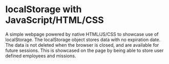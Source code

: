 # localStorage with JavaScript/HTML/CSS

A simple webpage powered by native HTML/JS/CSS to showcase use of localStorage. The localStorage object stores data with no expiration date.
The data is not deleted when the browser is closed, and are available for future sessions. This is showcased on the page by being able to store user defined employees and missions.


